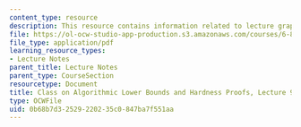 ```yaml
---
content_type: resource
description: This resource contains information related to lecture graph problems.
file: https://ol-ocw-studio-app-production.s3.amazonaws.com/courses/6-890-algorithmic-lower-bounds-fun-with-hardness-proofs-fall-2014/0b68b7d32529220235c0847ba7f551aa_MIT6_890F14_L09.pdf
file_type: application/pdf
learning_resource_types:
- Lecture Notes
parent_title: Lecture Notes
parent_type: CourseSection
resourcetype: Document
title: Class on Algorithmic Lower Bounds and Hardness Proofs, Lecture 9 Notes
type: OCWFile
uid: 0b68b7d3-2529-2202-35c0-847ba7f551aa
---
```


